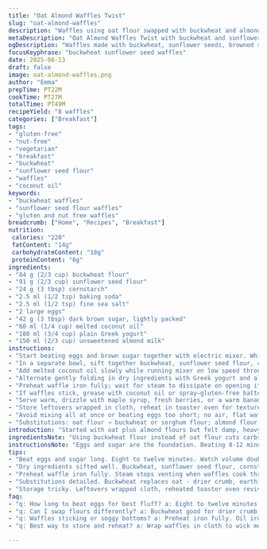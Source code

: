 ```yaml
---
title: "Oat Almond Waffles Twist"
slug: "oat-almond-waffles"
description: "Waffles using oat flour swapped with buckwheat and almond flour replaced by sunflower seed flour; brown sugar cut down by 30 percent, coconut oil replaces canola oil. Eggs whipped long for airiness; combined dry and wet parts gently, alternating liquids minimizes lumps. Cook until crispy golden with steam ceasing; cool briefly for texture. Serve with berry compote or spiced banana sauce. Gluten-free, nut-free, moist yet crisp, subtle nutty flavor from seeds. Adjust milk for batter thickness; often too runny or stiff messes crispness. No em dash here – commas or semicolons only. Visual and tactile cues matter more than timers here."
metaDescription: "Oat Almond Waffles Twist with buckwheat and sunflower seed flours; brown sugar cut, coconut oil crisp edges, whipped eggs trap air, gluten-free and nut-free option"
ogDescription: "Waffles made with buckwheat, sunflower seeds, browned sugar cut, coconut oil crisp; whip eggs well, fold dry and wet gently. Crisp edges, moist inside, gluten and nut free"
focusKeyphrase: "buckwheat sunflower seed waffles"
date: 2025-08-13
draft: false
image: oat-almond-waffles.png
author: "Emma"
prepTime: PT22M
cookTime: PT27M
totalTime: PT49M
recipeYield: "8 waffles"
categories: ["Breakfast"]
tags:
- "gluten-free"
- "nut-free"
- "vegetarian"
- "breakfast"
- "buckwheat"
- "sunflower seed flour"
- "waffles"
- "coconut oil"
keywords:
- "buckwheat waffles"
- "sunflower seed flour waffles"
- "gluten and nut free waffles"
breadcrumb: ["Home", "Recipes", "Breakfast"]
nutrition: 
 calories: "220"
 fatContent: "14g"
 carbohydrateContent: "18g"
 proteinContent: "6g"
ingredients:
- "84 g (2/3 cup) buckwheat flour"
- "91 g (2/3 cup) sunflower seed flour"
- "24 g (3 tbsp) cornstarch"
- "2.5 ml (1/2 tsp) baking soda"
- "2.5 ml (1/2 tsp) fine sea salt"
- "2 large eggs"
- "42 g (3 tbsp) dark brown sugar, lightly packed"
- "60 ml (1/4 cup) melted coconut oil"
- "180 ml (3/4 cup) plain Greek yogurt"
- "150 ml (2/3 cup) unsweetened almond milk"
instructions:
- "Start beating eggs and brown sugar together with electric mixer. Whisk 8 to 12 minutes until volume doubles, mixture forms thick ribbons when lifting whip. That’s your air trap; skip and waffles turn dense."
- "In a separate bowl, sift together buckwheat, sunflower seed flour, cornstarch, baking soda, and salt thoroughly. Keeps lumps from clumping in batter later."
- "Add melted coconut oil slowly while running mixer on low speed through egg-sugar foam. Don't dump all at once or volume collapses."
- "Alternate gently folding in dry ingredients with Greek yogurt and almond milk, starting and ending with the flour mix. Use spatula, fold carefully or gluten-free flours can settle and batter becomes gluey when overmixed. Batter looks lumpy but moist, don’t chase smoothness."
- "Preheat waffle iron fully; wait for steam to dissipate on opening it between waffles to avoid soggy bottoms. Ladle roughly 120 ml batter each time, spreading slightly but no pressing. Close lid, cook 4 to 6 minutes. Watch surface for golden brown color and that piercing hot steam almost gone. That’s crisp forming."
- "If waffles stick, grease with coconut oil or spray—gluten-free batters can cling tougher. Transfer waffles to wire rack, not plate; keeps bottoms crisp while serving."
- "Serve warm, drizzle with maple syrup, fresh berries, or a warm banana-cinnamon sauce. These batter nuances you learn with each batch—too wet, waffles soggy; too thick and dry. Adjust milk quantity accordingly."
- "Store leftovers wrapped in cloth, reheat in toaster oven for texture revival—not microwave or soggy mess."
- "Avoid mixing all at once or beating eggs too short; no air, flat waffles. Too long beating, eggs heat up, breaks foam; crucial timing here."
- "Substitutions: oat flour → buckwheat or sorghum flour; almond flour → sunflower seed flour keeps nut-free profile; canola oil → melted coconut oil adds flavor and crisp texture. Milk can be any plant-based milk, yogurt must be thick for acidity to react with baking soda."
introduction: "Started with oat plus almond flours but felt damp, heavy. Switched to buckwheat and sunflower seed flour for drier crumb and nuttier, less dense flavor. Eggs beaten long to trap more air; essential for rise since no gluten network here. Coconut oil replaces canola, adds aroma and crisps edges better. Tried mixing all dry at once with liquids, disaster: gummy batter. Folding dry and wet parts alternately prevents over-activation of starch and keeps texture tender. I watch steam and color over timer. Brown sugar cut back; excessive sweetness clouds other subtle tastes. These waffles make a sturdy but light breakfast or snack. Took a few runs adjusting liquid amounts till batter shifted from runny to thick, that’s the sweet spot."
ingredientsNote: "Using buckwheat flour instead of oat flour cuts carbs slightly and adds earthiness; great for gluten-free folks wanting complexity. Sunflower seed flour replaces almond safely, no nut allergies here but preserves mild fatiness and moist crumb. Cornstarch/tapioca starch crucial for lightness—skip, and you get dense waffles. Baking soda reacts with yogurt's acidity for rise; no baking powder here. Coconut oil melts gently and crisps surface unlike vegetable oils, but solid at room temp—melt fully so no clumps. Eggs must be fresh and at room temp; cold eggs whip up slower and traps less air. Brown sugar reduced so sweetness balances nutty tones. Milk can be swapped with oat or soy milk for vegan variation (replace eggs with flax eggs if vegan). Yogurt needs thickness; watery plain yogurts thin the batter too much. These choices came from failed earlier attempts, each ingredient tweak shifts waffle texture massively."
instructionsNote: "Eggs and sugar are the foundation. Beating 8-12 minutes might sound excessive but vital. Mistimed, and waffles feel like bricks. When adding oil, pour slow drizzle, or the foam deflates. Dry ingredients always added slowly, alternating with wet yogurt and milk keeps batter loose but controlled; no whisking here, use folding to retain air. Batter won't be perfectly smooth, don't fix that or risk toughness. Waffle iron should be hot enough that steam just stops by end cook cycle. Don't overload batter; less is more for crispness. After cooking, remove waffles promptly and keep on wire rack angled away from heat; plates create soggy bottoms. Leftover waffles? Toast or oven reheat brings back crisp edges. If stuck, grease iron with a paper towel dipped in oil rather than spray, which can cause build-up in some machines. Any stuck waffle means iron insufficiently preheated or batter too wet. Trust smells and sounds—cooking waffles is part science, part feel. No rush, watch for golden edges and silenced steam venting for cue."
tips:
- "Beat eggs and sugar long. Eight to twelve minutes. Watch volume double; thick ribbons show air trapped. Skip this, eggs don't foam, dense waffles follow. Oil adds flavor but add slow. A drizzle, never dump oil. Foam collapses fast. Timing matters here. Temperature of eggs at room temp helps faster whipping. Volume loss ruins crisp edges."
- "Dry ingredients sifted well. Buckwheat, sunflower seed flour, cornstarch, baking soda, salt combined. Avoid clumps. Folding dry and wet alternately keeps batter airy. Pour some dry, fold wet then dry again. No whisking here; folding preserves air. Batter lumpy but moist, not gluey or smooth. Overmix gluey batter means heavy waffles."
- "Preheat waffle iron fully. Steam stops venting when waffles cook through. Ladle exact amount, about 120 ml. Spread slightly, no press. Close lid, cook four to six minutes. Watch surface color shift golden; puckering little holes, steam stops. That’s cue waffle ready. Sticking? Grease with oil on paper towel. Spray can leave buildup in machine. Wire rack cooling keeps bottoms crisp, plates make soggy."
- "Substitutions detailed. Buckwheat replaces oat - drier crumb, earthier. Sunflower seed flour swaps almond - nut allergies avoided, subtle fat flavor. Milk can shift; almond milk here but plant milks work. Yogurt must be thick; acidity activates soda rise. Coconut oil for crispy surface – melts fully before adding. Cold eggs slow whip, traps less air. Adjust milk quantity for batter thickness; too runny or stiff break crispness."
- "Storage tricky. Leftovers wrapped cloth, reheated toaster oven revives texture. Microwave ruins crisp edges, makes waffles soggy. Timing when beating eggs crucial; not enough air, flat waffles; too long, eggs heat, foam breaks. Watch sensory cues: batter texture, steam vent, crisp color. Visual and tactile much better than timers alone. Smell coconut oil aroma cooking. Sound changes inside waffle iron—less hiss, more crackle."
faq:
- "q: How long to beat eggs for best fluff? a: Eight to twelve minutes usually. See volume double. Thick ribbons when lifting whisk. Less air means dense waffles. Overbeat, eggs warm, foam breaks. Watch carefully, don't rush."
- "q: Can I swap flours differently? a: Buckwheat good for drier crumb; sorghum okay but changes flavor. Sunflower seed keeps nut-free, almond not safe for allergies. Cornstarch key for lightness, skip and heavier result. Yogurt acidity needed for lift; no baking powder here. Milk plant-based or dairy, watch thickness."
- "q: Waffles sticking or soggy bottoms? a: Preheat iron fully. Oil iron with paper towel dipped in coconut oil, not spray. Ladle batter, spread lightly. Steam vent stops? That’s done. Cool on wire rack, not plate. Soggy if overload batter or iron too cool. Adjust amounts carefully."
- "q: Best way to store and reheat? a: Wrap waffles in cloth to wick moisture. Reheat toaster oven for crisp edges. Microwave ruins texture, gets mushy. Leftovers keep a couple days cool. Can freeze but reheat the same way for maintaining crispness."

---
```

